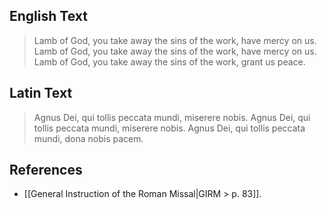## English Text
>Lamb of God, you take away the sins of the work, have mercy on us.
>Lamb of God, you take away the sins of the work, have mercy on us.
>Lamb of God, you take away the sins of the work, grant us peace.

## Latin Text
>Agnus Dei, qui tollis peccata mundi, miserere nobis.
>Agnus Dei, qui tollis peccata mundi, miserere nobis.
>Agnus Dei, qui tollis peccata mundi, dona nobis pacem.

## References
- [[General Instruction of the Roman Missal|GIRM > p. 83]].